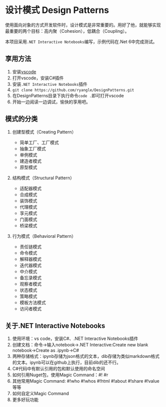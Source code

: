 # 设计模式 Design Patterns

使用面向对象的方式开发软件时，设计模式是非常重要的。用好了他，就能够实现最重要的两个目标：高内聚（Cohesion），低耦合（Coupling）。

本项目采用`.NET Interactive Notebooks`编写，示例代码在.Net 6中完成测试。

## 享用方法

1. 安装[vscode](https://code.visualstudio.com/)
2. 打开vscode，安装C#插件
3. 安装```.NET Interactive Notebooks```插件
4. `git clone https://github.com/ryangle/DesignPatterns.git`
5. 在DesignPatterns目录下执行命令```code .```即可打开vscode
6. 开始一边阅读一边调试，愉快的享用吧。

## 模式的分类

1. 创建型模式（Creating Pattern）

   * 简单工厂、工厂模式
   * 抽象工厂模式
   * 单例模式
   * 建造者模式
   * 原型模式
   
2. 结构模式（Structural Pattern）

   * 适配器模式
   * 合成模式
   * 装饰模式
   * 代理模式
   * 享元模式
   * 门面模式
   * 桥梁模式

3. 行为模式（Behavioral Pattern）

   * 责任链模式
   * 命令模式
   * 解释器模式
   * 迭代器模式
   * 中介模式
   * 备忘录模式
   * 观察者模式
   * 状态模式
   * 策略模式
   * 模板方法模式
   * 访问者模式


## 关于.NET Interactive Notebooks

1. 使用环境：vs code，安装C#、.NET Interactive Notebooks插件
2. 创建文档：命令->输入notebook->.NET Interactive:Create new blank notebook->Create as .ipynb->C#
3. 两种存储格式：ipynb存储为json格式的文本，dib存储为类似markdown格式的文本。ipynb可以在github上执行，目前dib的还不行。
4. C#代码中有默认引用的包和默认使用的命名空间
5. 如何引用Nuget包，使用Magic Command：#! #r
6. 其他常用Magic Command: #!who #!whos #!html #!about  #!share #!value 等等
7. 如何自定义Magic Command
8. 更多好玩功能
